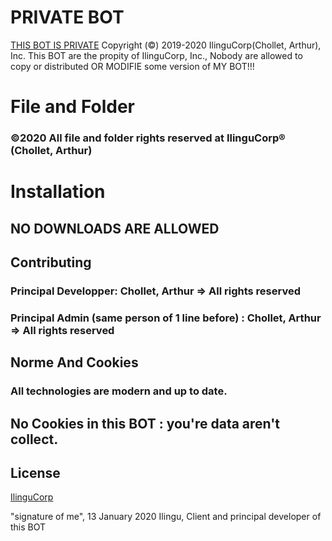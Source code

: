 # PRIVATE BOT

[THIS BOT IS PRIVATE](https://tytoux.yj.fr)
Copyright (©) 2019-2020 IlinguCorp(Chollet, Arthur), Inc.
This BOT are the propity of IlinguCorp, Inc., Nobody are allowed to copy or
distributed OR MODIFIE some version of MY BOT!!!

# File and Folder

### ©2020 All file and folder rights reserved at IlinguCorp® (Chollet, Arthur)

# Installation

## NO DOWNLOADS ARE ALLOWED

## Contributing

### Principal Developper: Chollet, Arthur => All rights reserved

### Principal Admin (same person of 1 line before) : Chollet, Arthur => All rights reserved

## Norme And Cookies

### All technologies are modern and up to date.

## No Cookies in this BOT : you're data aren't collect.

## License

[IlinguCorp](https://tytoux.yj.fr/cgu/)

"signature of me", 13 January 2020
Ilingu, Client and principal developer of this BOT
